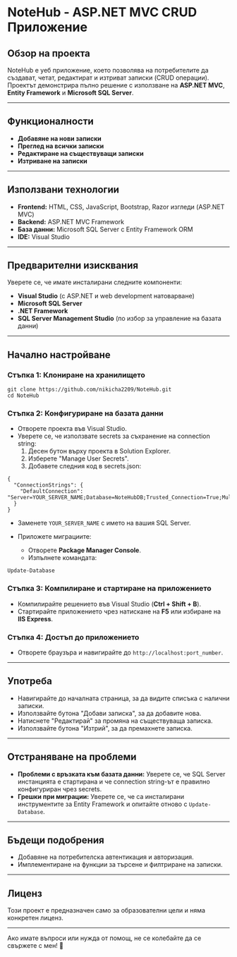# NoteHub - ASP.NET MVC CRUD Приложение

## Обзор на проекта
NoteHub е уеб приложение, което позволява на потребителите да създават, четат, редактират и изтриват записки (CRUD операции). Проектът демонстрира пълно решение с използване на **ASP.NET MVC**, **Entity Framework** и **Microsoft SQL Server**.

---

## Функционалности
- **Добавяне на нови записки**
- **Преглед на всички записки**
- **Редактиране на съществуващи записки**
- **Изтриване на записки**

---

## Използвани технологии
- **Frontend:** HTML, CSS, JavaScript, Bootstrap, Razor изгледи (ASP.NET MVC)
- **Backend:** ASP.NET MVC Framework
- **База данни:** Microsoft SQL Server с Entity Framework ORM
- **IDE:** Visual Studio

---

## Предварителни изисквания
Уверете се, че имате инсталирани следните компоненти:
- **Visual Studio** (с ASP.NET и web development натоварване)
- **Microsoft SQL Server**
- **.NET Framework**
- **SQL Server Management Studio** (по избор за управление на базата данни)

---

## Начално настройване

### **Стъпка 1: Клониране на хранилището**
```
git clone https://github.com/nikicha2209/NoteHub.git
cd NoteHub
```

### **Стъпка 2: Конфигуриране на базата данни**
- Отворете проекта във Visual Studio.
- Уверете се, че използвате secrets за съхранение на connection string:
  1. Десен бутон върху проекта в Solution Explorer.
  2. Изберете "Manage User Secrets".
  3. Добавете следния код в secrets.json:

```
{
  "ConnectionStrings": {
    "DefaultConnection": "Server=YOUR_SERVER_NAME;Database=NoteHubDB;Trusted_Connection=True;MultipleActiveResultSets=true"
  }
}
```
- Заменете `YOUR_SERVER_NAME` с името на вашия SQL Server.

- Приложете миграциите:
  - Отворете **Package Manager Console**.
  - Изпълнете командата:

```
Update-Database
```

### **Стъпка 3: Компилиране и стартиране на приложението**
- Компилирайте решението във Visual Studio (**Ctrl + Shift + B**).
- Стартирайте приложението чрез натискане на **F5** или избиране на **IIS Express**.

### **Стъпка 4: Достъп до приложението**
- Отворете браузъра и навигирайте до `http://localhost:port_number`.

---

## Употреба
- Навигирайте до началната страница, за да видите списъка с налични записки.
- Използвайте бутона "Добави записка", за да добавите нова.
- Натиснете "Редактирай" за промяна на съществуваща записка.
- Използвайте бутона "Изтрий", за да премахнете записка.

---

## Отстраняване на проблеми
- **Проблеми с връзката към базата данни:** Уверете се, че SQL Server инстанцията е стартирана и че connection string-ът е правилно конфигуриран чрез secrets.
- **Грешки при миграции:** Уверете се, че са инсталирани инструментите за Entity Framework и опитайте отново с `Update-Database`.

---

## Бъдещи подобрения
- Добавяне на потребителска автентикация и авторизация.
- Имплементиране на функции за търсене и филтриране на записки.

---

## Лиценз
Този проект е предназначен само за образователни цели и няма конкретен лиценз.

---

Ако имате въпроси или нужда от помощ, не се колебайте да се свържете с мен! 🚀

